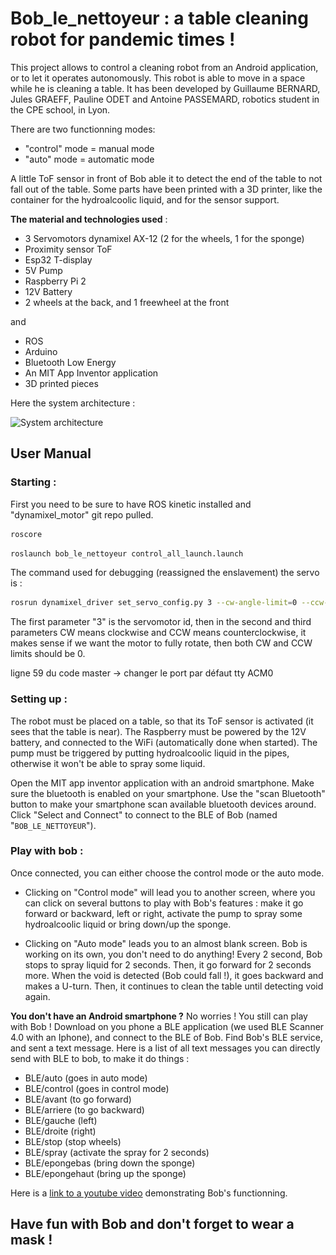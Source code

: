 # Bob_le_nettoyeur : a table cleaning robot for pandemic times ! 

This project allows to control a cleaning robot from an Android application, or to let it operates autonomously.
This robot is able to move in a space while he is cleaning a table.
It has been developed by Guillaume BERNARD, Jules GRAEFF, Pauline ODET and Antoine PASSEMARD, robotics student in the CPE school, in Lyon.


There are two functionning modes:
- "control" mode = manual mode
- "auto" mode = automatic mode

A little ToF sensor in front of Bob able it to detect the end of the table to not fall out of the table. Some parts have been printed with a 3D printer, like the container for the hydroalcoolic liquid, and for the sensor support.

**The material and technologies used** :
- 3 Servomotors dynamixel AX-12 (2 for the wheels, 1 for the sponge)
- Proximity sensor ToF
- Esp32 T-display
- 5V Pump
- Raspberry Pi 2
- 12V Battery
- 2 wheels at the back, and 1 freewheel at the front

and

- ROS
- Arduino
- Bluetooth Low Energy
- An MIT App Inventor application
- 3D printed pieces

Here the system architecture : 

![System architecture](Schéma_bob_le_nettoyeur.png?raw=true "Title")

## User Manual

### **Starting** :

First you need to be sure to have ROS kinetic installed and "dynamixel_motor" git repo pulled.


```bash
roscore
```

```bash
roslaunch bob_le_nettoyeur control_all_launch.launch
```

The command used for debugging (reassigned the enslavement) the servo is : 

```bash
rosrun dynamixel_driver set_servo_config.py 3 --cw-angle-limit=0 --ccw-angle-limit=0
```

The first parameter "3" is the servomotor id, then in the second and third parameters CW means clockwise and CCW means counterclockwise, it makes sense if we want the motor to fully rotate, then both CW and CCW limits should be 0.

ligne 59 du code master -> changer le port par défaut tty ACM0

### **Setting up** :

The robot must be placed on a table, so that its ToF sensor is activated (it sees that the table is near). The Raspberry must be powered by the 12V battery, and connected to the WiFi (automatically done when started). The pump must be triggered by putting hydroalcoolic liquid in the pipes, otherwise it won't be able to spray some liquid.

Open the MIT app inventor application with an android smartphone. Make sure the bluetooth is enabled on your smartphone. Use the "scan Bluetooth" button to make your smartphone scan available bluetooth devices around. Click "Select and Connect" to connect to the BLE of Bob (named "`BOB_LE_NETTOYEUR`").

### **Play with bob** :

Once connected, you can either choose the control mode or the auto mode. 

- Clicking on "Control mode" will lead you to another screen, where you can click on several buttons to play with Bob's features : make it go forward or backward, left or right, activate the pump to spray some hydroalcoolic liquid or bring down/up the sponge.

- Clicking on "Auto mode" leads you to an almost blank screen. Bob is working on its own, you don't need to do anything! Every 2 second, Bob stops to spray liquid for 2 seconds. Then, it go forward for 2 seconds more. When the void is detected (Bob could fall !), it goes backward and makes a U-turn. Then, it continues to clean the table until detecting void again.

**You don't have an Android smartphone ?**
No worries ! You still can play with Bob ! Download on you phone a BLE application (we used BLE Scanner 4.0 with an Iphone), and connect to the BLE of Bob. Find Bob's BLE service, and sent a text message. Here is a list of all text messages you can directly send with BLE to bob, to make it do things :
- BLE/auto (goes in auto mode)
- BLE/control (goes in control mode)
- BLE/avant (to go forward)
- BLE/arriere (to go backward)
- BLE/gauche (left)
- BLE/droite (right)
- BLE/stop (stop wheels)
- BLE/spray (activate the spray for 2 seconds)
- BLE/epongebas (bring down the sponge)
- BLE/epongehaut (bring up the sponge)


Here is a [link to a youtube video] demonstrating Bob's functionning.

## Have fun with Bob and don't forget to wear a mask !

 [link to a youtube video]: <https://www.youtube.com/watch?v=yAvRzTUq35Y&fbclid=IwAR3IyhD5BtqVDrqxux6i4YPPpNvEkhpMLkPUr5UTj8BFtKCsn-m_kRZWYwU&ab_channel=GuillaumeBernard>






